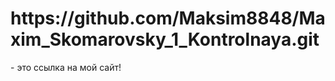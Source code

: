 <h1><b>https://github.com/Maksim8848/Maxim_Skomarovsky_1_Kontrolnaya.git</b></h1> - это ссылка на мой сайт!
